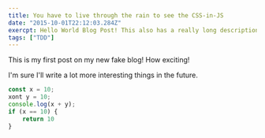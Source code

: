 ```yaml
---
title: You have to live through the rain to see the CSS-in-JS
date: "2015-10-01T22:12:03.284Z"
exercpt: Hello World Blog Post! This also has a really long description because I want to be able to test my css abilities. If you've read it this far, too bad!
tags: ["TDD"]
---
```


This is my first post on my new fake blog! How exciting!

I'm sure I'll write a lot more interesting things in the future.

```Javascript
const x = 10;
xont y = 10;
console.log(x + y);
if (x == 10) {
    return 10
}
```